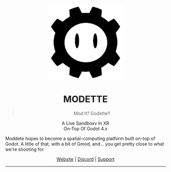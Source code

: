  <p align="center">
  <img src="_res/logo.png" alt="Modette Logo" width="240" height="240">
</p>
<h1 align="center">MODETTE</h1>
<blockquote>
  <p align="center">Mod It? Godette!</a>!</p>
</blockquote>

<p align="center">
A Live Sandboxv In XR <br> On-Top Of Godot 4.x
</p>

Moddete hopes to become a spatial-computing platform built on-top of Godot. 
A little of that, with a bit of Gmod, and... you get pretty close to what we're shooting for. 

<div align="center">
  <a href="https://modette.github.io/">Website</a> |
  <a href="https://discord.gg/bxwc8AtdAm">Discord</a> |
  <a href="add-github-sponsors-link">Support</a>
</div>

---
